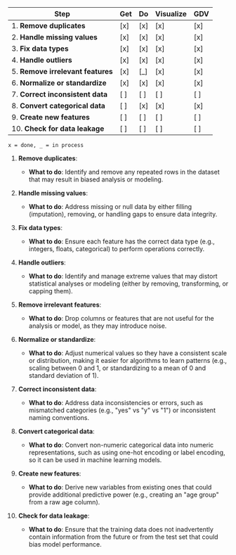 | **Step**                          | **Get** | **Do** | **Visualize** | **GDV** |
|------------------------------------|---------|--------|---------------|---------|
| 1. **Remove duplicates**           | [x]     | [x]    | [x]           | [x]     |
| 2. **Handle missing values**       | [x]     | [x]    | [x]           | [x]     |
| 3. **Fix data types**             | [x]     | [x]    | [x]           | [x]     |
| 4. **Handle outliers**             | [x]     | [x]    | [x]           | [x]     |
| 5. **Remove irrelevant features**  | [x]     | [_]    | [x]           | [x]     |
| 6. **Normalize or standardize**   | [x]     | [x]    | [x]           | [x]     |
| 7. **Correct inconsistent data**  | [ ]     | [ ]    | [ ]           | [ ]     |
| 8. **Convert categorical data**   | [ ]     | [x]    | [x]           | [x]     |
| 9. **Create new features**        | [ ]     | [ ]    | [ ]           | [ ]     |
| 10. **Check for data leakage**    | [ ]     | [ ]    | [ ]           | [ ]     |

`x = done, _ = in process`
1. **Remove duplicates**: 
   - **What to do**: Identify and remove any repeated rows in the dataset that may result in biased analysis or modeling.

2. **Handle missing values**: 
   - **What to do**: Address missing or null data by either filling (imputation), removing, or handling gaps to ensure data integrity.

3. **Fix data types**: 
   - **What to do**: Ensure each feature has the correct data type (e.g., integers, floats, categorical) to perform operations correctly.

4. **Handle outliers**: 
   - **What to do**: Identify and manage extreme values that may distort statistical analyses or modeling (either by removing, transforming, or capping them).

5. **Remove irrelevant features**: 
   - **What to do**: Drop columns or features that are not useful for the analysis or model, as they may introduce noise.

6. **Normalize or standardize**: 
   - **What to do**: Adjust numerical values so they have a consistent scale or distribution, making it easier for algorithms to learn patterns (e.g., scaling between 0 and 1, or standardizing to a mean of 0 and standard deviation of 1).

7. **Correct inconsistent data**: 
   - **What to do**: Address data inconsistencies or errors, such as mismatched categories (e.g., "yes" vs "y" vs "1") or inconsistent naming conventions.

8. **Convert categorical data**: 
   - **What to do**: Convert non-numeric categorical data into numeric representations, such as using one-hot encoding or label encoding, so it can be used in machine learning models.

9. **Create new features**: 
   - **What to do**: Derive new variables from existing ones that could provide additional predictive power (e.g., creating an "age group" from a raw age column).

10. **Check for data leakage**: 
    - **What to do**: Ensure that the training data does not inadvertently contain information from the future or from the test set that could bias model performance.

